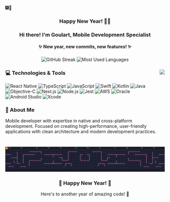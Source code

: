 🎆🎊 <h3 align="center">Happy New Year! 🥳🎉</h3>
<h3 align="center">Hi there! I'm Goulart, Mobile Development Specialist</h3>
<div align="center"><h4>✨ New year, new commits, new features! ✨</h4></div>

###

<div align="center">
  <img src="https://streak-stats.demolab.com?user=goul4rt&locale=en&mode=daily&theme=radical&hide_border=true&border_radius=10" height="180" alt="GitHub Streak" />
  <img src="https://github-readme-stats.vercel.app/api/top-langs/?username=goul4rt&layout=compact&theme=radical&hide_border=true&border_radius=10" height="180" alt="Most Used Languages" />
</div>

###

<img align="right" height="180" src="https://media4.giphy.com/media/v1.Y2lkPTc5MGI3NjExMjIxNTBoN2lmaGZra2dlcGJhanNuaHg0aGYxNzU2ODR6emEwcnpmdSZlcD12MV9pbnRlcm5hbF9naWZfYnlfaWQmY3Q9Zw/QMkPpxPDYY0fu/giphy.gif" />

###

<h3 align="left">💻 Technologies & Tools</h3>

<div align="left">
  <img src="https://img.shields.io/badge/React_Native-20232A?style=for-the-badge&logo=react&logoColor=61DAFB" alt="React Native" />
  <img src="https://img.shields.io/badge/TypeScript-007ACC?style=for-the-badge&logo=typescript&logoColor=white" alt="TypeScript" />
  <img src="https://img.shields.io/badge/JavaScript-F7DF1E?style=for-the-badge&logo=javascript&logoColor=black" alt="JavaScript" />
  <img src="https://img.shields.io/badge/Swift-FA7343?style=for-the-badge&logo=swift&logoColor=white" alt="Swift" />
  <img src="https://img.shields.io/badge/Kotlin-0095D5?style=for-the-badge&logo=kotlin&logoColor=white" alt="Kotlin" />
  <img src="https://img.shields.io/badge/Java-ED8B00?style=for-the-badge&logo=java&logoColor=white" alt="Java" />
  <img src="https://img.shields.io/badge/Objective--C-000000?style=for-the-badge&logo=apple&logoColor=white" alt="Objective-C" />
  <img src="https://img.shields.io/badge/Next.js-000000?style=for-the-badge&logo=next.js&logoColor=white" alt="Next.js" />
  <img src="https://img.shields.io/badge/Node.js-43853D?style=for-the-badge&logo=node.js&logoColor=white" alt="Node.js" />
  <img src="https://img.shields.io/badge/Jest-C21325?style=for-the-badge&logo=jest&logoColor=white" alt="Jest" />
  <img src="https://img.shields.io/badge/AWS-232F3E?style=for-the-badge&logo=amazon-aws&logoColor=white" alt="AWS" />
  <img src="https://img.shields.io/badge/Oracle-F80000?style=for-the-badge&logo=oracle&logoColor=white" alt="Oracle" />
  <img src="https://img.shields.io/badge/Android_Studio-3DDC84?style=for-the-badge&logo=android-studio&logoColor=white" alt="Android Studio" />
  <img src="https://img.shields.io/badge/Xcode-147EFB?style=for-the-badge&logo=xcode&logoColor=white" alt="Xcode" />
</div>

###

<div align="left">
  <h3>📱 About Me</h3>
  <p>Mobile developer with expertise in native and cross-platform development. Focused on creating high-performance, user-friendly applications with clean architecture and modern development practices.</p>
</div>

###

<br clear="both">

<picture>
  <source media="(prefers-color-scheme: dark)" srcset="https://raw.githubusercontent.com/goul4rt/goul4rt/output/pacman-contribution-graph-dark.svg">
  <source media="(prefers-color-scheme: light)" srcset="https://raw.githubusercontent.com/goul4rt/goul4rt/output/pacman-contribution-graph.svg">
  <img alt="pacman contribution graph" src="https://raw.githubusercontent.com/goul4rt/goul4rt/output/pacman-contribution-graph.svg">
</picture>

###


<div align="center">
  <h3>🎊 Happy New Year! 🎊</h3>
  <p>Here's to another year of amazing code! 🚀</p>
</div>
